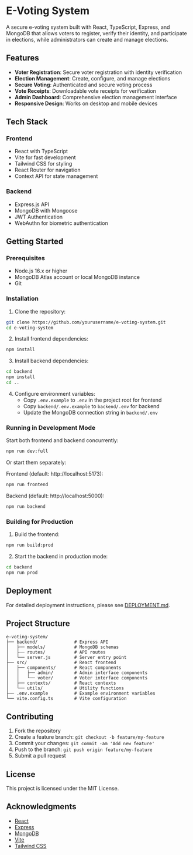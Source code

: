 # E-Voting System

A secure e-voting system built with React, TypeScript, Express, and MongoDB that allows voters to register, verify their identity, and participate in elections, while administrators can create and manage elections.

## Features

- **Voter Registration**: Secure voter registration with identity verification
- **Election Management**: Create, configure, and manage elections
- **Secure Voting**: Authenticated and secure voting process
- **Vote Receipts**: Downloadable vote receipts for verification
- **Admin Dashboard**: Comprehensive election management interface
- **Responsive Design**: Works on desktop and mobile devices

## Tech Stack

### Frontend
- React with TypeScript
- Vite for fast development
- Tailwind CSS for styling
- React Router for navigation
- Context API for state management

### Backend
- Express.js API
- MongoDB with Mongoose
- JWT Authentication
- WebAuthn for biometric authentication

## Getting Started

### Prerequisites
- Node.js 16.x or higher
- MongoDB Atlas account or local MongoDB instance
- Git

### Installation

1. Clone the repository:
```bash
git clone https://github.com/yourusername/e-voting-system.git
cd e-voting-system
```

2. Install frontend dependencies:
```bash
npm install
```

3. Install backend dependencies:
```bash
cd backend
npm install
cd ..
```

4. Configure environment variables:
   - Copy `.env.example` to `.env` in the project root for frontend
   - Copy `backend/.env.example` to `backend/.env` for backend
   - Update the MongoDB connection string in `backend/.env`

### Running in Development Mode

Start both frontend and backend concurrently:
```bash
npm run dev:full
```

Or start them separately:

Frontend (default: http://localhost:5173):
```bash
npm run frontend
```

Backend (default: http://localhost:5000):
```bash
npm run backend
```

### Building for Production

1. Build the frontend:
```bash
npm run build:prod
```

2. Start the backend in production mode:
```bash
cd backend
npm run prod
```

## Deployment

For detailed deployment instructions, please see [DEPLOYMENT.md](./DEPLOYMENT.md).

## Project Structure

```
e-voting-system/
├── backend/              # Express API
│   ├── models/           # MongoDB schemas
│   ├── routes/           # API routes
│   └── server.js         # Server entry point
├── src/                  # React frontend
│   ├── components/       # React components
│   │   ├── admin/        # Admin interface components
│   │   └── voter/        # Voter interface components
│   ├── contexts/         # React contexts
│   └── utils/            # Utility functions
├── .env.example          # Example environment variables
└── vite.config.ts        # Vite configuration
```

## Contributing

1. Fork the repository
2. Create a feature branch: `git checkout -b feature/my-feature`
3. Commit your changes: `git commit -am 'Add new feature'`
4. Push to the branch: `git push origin feature/my-feature`
5. Submit a pull request

## License

This project is licensed under the MIT License.

## Acknowledgments

- [React](https://reactjs.org/)
- [Express](https://expressjs.com/)
- [MongoDB](https://www.mongodb.com/)
- [Vite](https://vitejs.dev/)
- [Tailwind CSS](https://tailwindcss.com/)